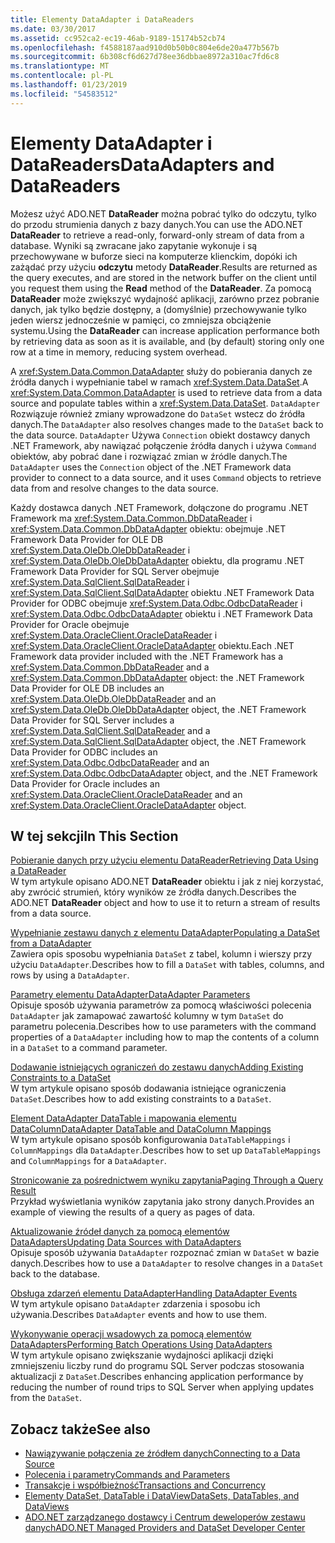 ```yaml
---
title: Elementy DataAdapter i DataReaders
ms.date: 03/30/2017
ms.assetid: cc952ca2-ec19-46ab-9189-15174b52cb74
ms.openlocfilehash: f4588187aad910d0b50b0c804e6de20a477b567b
ms.sourcegitcommit: 6b308cf6d627d78ee36dbbae8972a310ac7fd6c8
ms.translationtype: MT
ms.contentlocale: pl-PL
ms.lasthandoff: 01/23/2019
ms.locfileid: "54583512"
---
```

# <a name="dataadapters-and-datareaders"></a><span data-ttu-id="f3ec0-102">Elementy DataAdapter i DataReaders</span><span class="sxs-lookup"><span data-stu-id="f3ec0-102">DataAdapters and DataReaders</span></span>
<span data-ttu-id="f3ec0-103">Możesz użyć ADO.NET **DataReader** można pobrać tylko do odczytu, tylko do przodu strumienia danych z bazy danych.</span><span class="sxs-lookup"><span data-stu-id="f3ec0-103">You can use the ADO.NET **DataReader** to retrieve a read-only, forward-only stream of data from a database.</span></span> <span data-ttu-id="f3ec0-104">Wyniki są zwracane jako zapytanie wykonuje i są przechowywane w buforze sieci na komputerze klienckim, dopóki ich zażądać przy użyciu **odczytu** metody **DataReader**.</span><span class="sxs-lookup"><span data-stu-id="f3ec0-104">Results are returned as the query executes, and are stored in the network buffer on the client until you request them using the **Read** method of the **DataReader**.</span></span> <span data-ttu-id="f3ec0-105">Za pomocą **DataReader** może zwiększyć wydajność aplikacji, zarówno przez pobranie danych, jak tylko będzie dostępny, a (domyślnie) przechowywanie tylko jeden wiersz jednocześnie w pamięci, co zmniejsza obciążenie systemu.</span><span class="sxs-lookup"><span data-stu-id="f3ec0-105">Using the **DataReader** can increase application performance both by retrieving data as soon as it is available, and (by default) storing only one row at a time in memory, reducing system overhead.</span></span>  
  
 <span data-ttu-id="f3ec0-106">A <xref:System.Data.Common.DataAdapter> służy do pobierania danych ze źródła danych i wypełnianie tabel w ramach <xref:System.Data.DataSet>.</span><span class="sxs-lookup"><span data-stu-id="f3ec0-106">A <xref:System.Data.Common.DataAdapter> is used to retrieve data from a data source and populate tables within a <xref:System.Data.DataSet>.</span></span> <span data-ttu-id="f3ec0-107">`DataAdapter` Rozwiązuje również zmiany wprowadzone do `DataSet` wstecz do źródła danych.</span><span class="sxs-lookup"><span data-stu-id="f3ec0-107">The `DataAdapter` also resolves changes made to the `DataSet` back to the data source.</span></span> <span data-ttu-id="f3ec0-108">`DataAdapter` Używa `Connection` obiekt dostawcy danych .NET Framework, aby nawiązać połączenie źródła danych i używa `Command` obiektów, aby pobrać dane i rozwiązać zmian w źródle danych.</span><span class="sxs-lookup"><span data-stu-id="f3ec0-108">The `DataAdapter` uses the `Connection` object of the .NET Framework data provider to connect to a data source, and it uses `Command` objects to retrieve data from and resolve changes to the data source.</span></span>  
  
 <span data-ttu-id="f3ec0-109">Każdy dostawca danych .NET Framework, dołączone do programu .NET Framework ma <xref:System.Data.Common.DbDataReader> i <xref:System.Data.Common.DbDataAdapter> obiektu: obejmuje .NET Framework Data Provider for OLE DB <xref:System.Data.OleDb.OleDbDataReader> i <xref:System.Data.OleDb.OleDbDataAdapter> obiektu, dla programu .NET Framework Data Provider for SQL Server obejmuje <xref:System.Data.SqlClient.SqlDataReader> i <xref:System.Data.SqlClient.SqlDataAdapter> obiektu .NET Framework Data Provider for ODBC obejmuje <xref:System.Data.Odbc.OdbcDataReader> i <xref:System.Data.Odbc.OdbcDataAdapter> obiektu i .NET Framework Data Provider for Oracle obejmuje <xref:System.Data.OracleClient.OracleDataReader> i <xref:System.Data.OracleClient.OracleDataAdapter> obiektu.</span><span class="sxs-lookup"><span data-stu-id="f3ec0-109">Each .NET Framework data provider included with the .NET Framework has a <xref:System.Data.Common.DbDataReader> and a <xref:System.Data.Common.DbDataAdapter> object: the .NET Framework Data Provider for OLE DB includes an <xref:System.Data.OleDb.OleDbDataReader> and an <xref:System.Data.OleDb.OleDbDataAdapter> object, the .NET Framework Data Provider for SQL Server includes a <xref:System.Data.SqlClient.SqlDataReader> and a <xref:System.Data.SqlClient.SqlDataAdapter> object, the .NET Framework Data Provider for ODBC includes an <xref:System.Data.Odbc.OdbcDataReader> and an <xref:System.Data.Odbc.OdbcDataAdapter> object, and the .NET Framework Data Provider for Oracle includes an <xref:System.Data.OracleClient.OracleDataReader> and an <xref:System.Data.OracleClient.OracleDataAdapter> object.</span></span>  
  
## <a name="in-this-section"></a><span data-ttu-id="f3ec0-110">W tej sekcji</span><span class="sxs-lookup"><span data-stu-id="f3ec0-110">In This Section</span></span>  
 [<span data-ttu-id="f3ec0-111">Pobieranie danych przy użyciu elementu DataReader</span><span class="sxs-lookup"><span data-stu-id="f3ec0-111">Retrieving Data Using a DataReader</span></span>](../../../../docs/framework/data/adonet/retrieving-data-using-a-datareader.md)  
 <span data-ttu-id="f3ec0-112">W tym artykule opisano ADO.NET **DataReader** obiektu i jak z niej korzystać, aby zwrócić strumień, który wyników ze źródła danych.</span><span class="sxs-lookup"><span data-stu-id="f3ec0-112">Describes the ADO.NET **DataReader** object and how to use it to return a stream of results from a data source.</span></span>  
  
 [<span data-ttu-id="f3ec0-113">Wypełnianie zestawu danych z elementu DataAdapter</span><span class="sxs-lookup"><span data-stu-id="f3ec0-113">Populating a DataSet from a DataAdapter</span></span>](../../../../docs/framework/data/adonet/populating-a-dataset-from-a-dataadapter.md)  
 <span data-ttu-id="f3ec0-114">Zawiera opis sposobu wypełniania `DataSet` z tabel, kolumn i wierszy przy użyciu `DataAdapter`.</span><span class="sxs-lookup"><span data-stu-id="f3ec0-114">Describes how to fill a `DataSet` with tables, columns, and rows by using a `DataAdapter`.</span></span>  
  
 [<span data-ttu-id="f3ec0-115">Parametry elementu DataAdapter</span><span class="sxs-lookup"><span data-stu-id="f3ec0-115">DataAdapter Parameters</span></span>](../../../../docs/framework/data/adonet/dataadapter-parameters.md)  
 <span data-ttu-id="f3ec0-116">Opisuje sposób używania parametrów za pomocą właściwości polecenia `DataAdapter` jak zamapować zawartość kolumny w tym `DataSet` do parametru polecenia.</span><span class="sxs-lookup"><span data-stu-id="f3ec0-116">Describes how to use parameters with the command properties of a `DataAdapter` including how to map the contents of a column in a `DataSet` to a command parameter.</span></span>  
  
 [<span data-ttu-id="f3ec0-117">Dodawanie istniejących ograniczeń do zestawu danych</span><span class="sxs-lookup"><span data-stu-id="f3ec0-117">Adding Existing Constraints to a DataSet</span></span>](../../../../docs/framework/data/adonet/adding-existing-constraints-to-a-dataset.md)  
 <span data-ttu-id="f3ec0-118">W tym artykule opisano sposób dodawania istniejące ograniczenia `DataSet`.</span><span class="sxs-lookup"><span data-stu-id="f3ec0-118">Describes how to add existing constraints to a `DataSet`.</span></span>  
  
 [<span data-ttu-id="f3ec0-119">Element DataAdapter DataTable i mapowania elementu DataColumn</span><span class="sxs-lookup"><span data-stu-id="f3ec0-119">DataAdapter DataTable and DataColumn Mappings</span></span>](../../../../docs/framework/data/adonet/dataadapter-datatable-and-datacolumn-mappings.md)  
 <span data-ttu-id="f3ec0-120">W tym artykule opisano sposób konfigurowania `DataTableMappings` i `ColumnMappings` dla `DataAdapter`.</span><span class="sxs-lookup"><span data-stu-id="f3ec0-120">Describes how to set up `DataTableMappings` and `ColumnMappings` for a `DataAdapter`.</span></span>  
  
 [<span data-ttu-id="f3ec0-121">Stronicowanie za pośrednictwem wyniku zapytania</span><span class="sxs-lookup"><span data-stu-id="f3ec0-121">Paging Through a Query Result</span></span>](../../../../docs/framework/data/adonet/paging-through-a-query-result.md)  
 <span data-ttu-id="f3ec0-122">Przykład wyświetlania wyników zapytania jako strony danych.</span><span class="sxs-lookup"><span data-stu-id="f3ec0-122">Provides an example of viewing the results of a query as pages of data.</span></span>  
  
 [<span data-ttu-id="f3ec0-123">Aktualizowanie źródeł danych za pomocą elementów DataAdapters</span><span class="sxs-lookup"><span data-stu-id="f3ec0-123">Updating Data Sources with DataAdapters</span></span>](../../../../docs/framework/data/adonet/updating-data-sources-with-dataadapters.md)  
 <span data-ttu-id="f3ec0-124">Opisuje sposób używania `DataAdapter` rozpoznać zmian w `DataSet` w bazie danych.</span><span class="sxs-lookup"><span data-stu-id="f3ec0-124">Describes how to use a `DataAdapter` to resolve changes in a `DataSet` back to the database.</span></span>  
  
 [<span data-ttu-id="f3ec0-125">Obsługa zdarzeń elementu DataAdapter</span><span class="sxs-lookup"><span data-stu-id="f3ec0-125">Handling DataAdapter Events</span></span>](../../../../docs/framework/data/adonet/handling-dataadapter-events.md)  
 <span data-ttu-id="f3ec0-126">W tym artykule opisano `DataAdapter` zdarzenia i sposobu ich używania.</span><span class="sxs-lookup"><span data-stu-id="f3ec0-126">Describes `DataAdapter` events and how to use them.</span></span>  
  
 [<span data-ttu-id="f3ec0-127">Wykonywanie operacji wsadowych za pomocą elementów DataAdapters</span><span class="sxs-lookup"><span data-stu-id="f3ec0-127">Performing Batch Operations Using DataAdapters</span></span>](../../../../docs/framework/data/adonet/performing-batch-operations-using-dataadapters.md)  
 <span data-ttu-id="f3ec0-128">W tym artykule opisano zwiększanie wydajności aplikacji dzięki zmniejszeniu liczby rund do programu SQL Server podczas stosowania aktualizacji z `DataSet`.</span><span class="sxs-lookup"><span data-stu-id="f3ec0-128">Describes enhancing application performance by reducing the number of round trips to SQL Server when applying updates from the `DataSet`.</span></span>  
  
## <a name="see-also"></a><span data-ttu-id="f3ec0-129">Zobacz także</span><span class="sxs-lookup"><span data-stu-id="f3ec0-129">See also</span></span>
- [<span data-ttu-id="f3ec0-130">Nawiązywanie połączenia ze źródłem danych</span><span class="sxs-lookup"><span data-stu-id="f3ec0-130">Connecting to a Data Source</span></span>](../../../../docs/framework/data/adonet/connecting-to-a-data-source.md)
- [<span data-ttu-id="f3ec0-131">Polecenia i parametry</span><span class="sxs-lookup"><span data-stu-id="f3ec0-131">Commands and Parameters</span></span>](../../../../docs/framework/data/adonet/commands-and-parameters.md)
- [<span data-ttu-id="f3ec0-132">Transakcje i współbieżność</span><span class="sxs-lookup"><span data-stu-id="f3ec0-132">Transactions and Concurrency</span></span>](../../../../docs/framework/data/adonet/transactions-and-concurrency.md)
- [<span data-ttu-id="f3ec0-133">Elementy DataSet, DataTable i DataView</span><span class="sxs-lookup"><span data-stu-id="f3ec0-133">DataSets, DataTables, and DataViews</span></span>](../../../../docs/framework/data/adonet/dataset-datatable-dataview/index.md)
- [<span data-ttu-id="f3ec0-134">ADO.NET zarządzanego dostawcy i Centrum deweloperów zestawu danych</span><span class="sxs-lookup"><span data-stu-id="f3ec0-134">ADO.NET Managed Providers and DataSet Developer Center</span></span>](https://go.microsoft.com/fwlink/?LinkId=217917)
